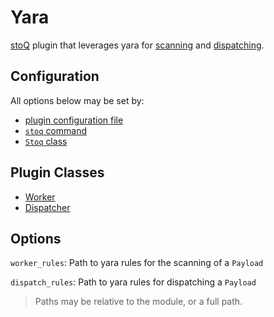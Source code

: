 # Yara

[stoQ](https://stoq-framework.readthedocs.io/en/v2/index.html) plugin that leverages yara for [scanning](https://stoq-framework.readthedocs.io/en/v2/dev/workers.html) and [dispatching](https://stoq-framework.readthedocs.io/en/v2/dev/dispatchers.html).

## Configuration

All options below may be set by:

- [plugin configuration file](https://stoq-framework.readthedocs.io/en/v2/dev/plugin_overview.html#configuration)
- [`stoq` command](https://stoq-framework.readthedocs.io/en/v2/gettingstarted.html#plugin-options)
- [`Stoq` class](https://stoq-framework.readthedocs.io/en/v2/dev/core.html?highlight=plugin_opts#using-providers)

## Plugin Classes

- [Worker](https://stoq-framework.readthedocs.io/en/v2/dev/workers.html)
- [Dispatcher](https://stoq-framework.readthedocs.io/en/v2/dev/dispatchers.html)

## Options

`worker_rules`: Path to yara rules for the scanning of a `Payload`

`dispatch_rules`: Path to yara rules for dispatching a `Payload`

> Paths may be relative to the module, or a full path.
